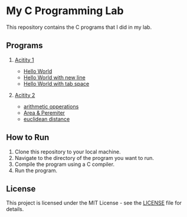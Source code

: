 # My C Programming Lab

This repository contains the C programs that I did in my lab.

## Programs

1. [Acitity 1](/Activity%201/)
    - [Hello World](/Activity%201/1%20program%20to%20print%20hello%20world.c)
    - [Hello World with new line](/Activity%201/2%20program%20to%20print%20hello%20world%20with%20new%20line.c)
    - [Hello World with tab space](/Activity%201/3%20program%20to%20print%20hello%20world%20with%20tab%20sapace.c)
    
2. [Acitity 2](/Activity%202/)
    - [arithmetic opperations](/Activity%202/opperations.c)
    - [Area & Peremiter](/Activity%202/area_peremeter.c)
    - [euclidean distance](/Activity%202/euclide.c)

## How to Run

1. Clone this repository to your local machine.
2. Navigate to the directory of the program you want to run.
3. Compile the program using a C compiler.
4. Run the program.

## License

This project is licensed under the MIT License - see the [LICENSE](./LICENSE) file for details.
